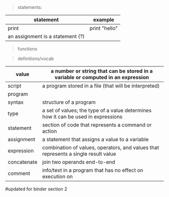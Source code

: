 > statements:

statement | example
-------|-------
print | print "hello"
an assignment is a statement (?)|


>functions

>definitions/vocab

value | a number or string that can be stored in a variable or computed in an expression
---|---
script | a program stored in a file (that will be interpreted)
program |
syntax | structure of a program
type | a set of values; the type of a value determines how it can be used in expressions
statement | section of code that represents a command or action
assignment | a statement that assigns a value to a variable
expression | combination of values, operators, and values that represents a single result value
concatenate | join two operands end-to-end
comment | info/text in a program that has no effect on execution on

#updated for binder section 2
